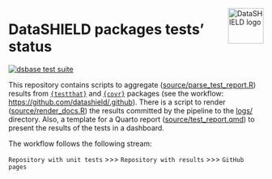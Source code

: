 
<!-- README.md is generated from README.Rmd. Please edit that file -->

<a href='https://datashield.org'><img src='https://i0.wp.com/datashield.org/wp-content/uploads/2024/07/DS-logo-A4.png' alt='DataSHIELD logo' align='right' height=70px/></a>

# DataSHIELD packages tests’ status

<!-- badges: start -->

[![`dsbase` test
suite](https://github.com/villegar/dsBase/actions/workflows/dsBase_test_suite.yaml/badge.svg)](https://github.com/villegar/dsBase/actions/workflows/dsBase_test_suite.yaml)
<!-- badges: end -->

This repository contains scripts to aggregate
([source/parse_test_report.R](source/parse_test_report.R)) results from
[`{testthat}`](https://cran.r-project.org/package=testthat) and
[`{covr}`](https://cran.r-project.org/package=covr) packages (see the
workflow: <https://github.com/datashield/.github>). There is a script to
render ([source/render_docs.R](source/render_docs.R)) the results
committed by the pipeline to the [logs/](logs/) directory. Also, a
template for a Quarto report
([source/test_report.qmd](source/test_report.qmd)) to present the
results of the tests in a dashboard.

The workflow follows the following stream:

`Repository with unit tests` \>\>\> `Repository with results` \>\>\>
`GitHub pages`
